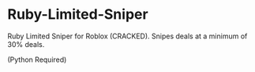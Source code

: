 # Ruby-Limited-Sniper
Ruby Limited Sniper for Roblox (CRACKED). Snipes deals at a minimum of 30% deals.

(Python Required)
